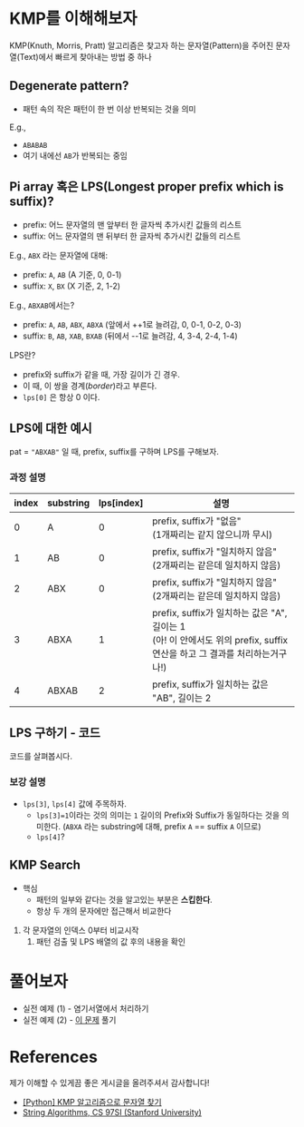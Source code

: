# KMP를 이해해보자

KMP(Knuth, Morris, Pratt) 알고리즘은 찾고자 하는 문자열(Pattern)을 주어진 문자열(Text)에서 빠르게 찾아내는 방법 중 하나

## Degenerate pattern?
- 패턴 속의 작은 패턴이 한 번 이상 반복되는 것을 의미

E.g., 
- `ABABAB`
- 여기 내에선 `AB`가 반복되는 중임

## Pi array 혹은 LPS(Longest proper prefix which is suffix)?

- prefix: 어느 문자열의 맨 앞부터 한 글자씩 추가시킨 값들의 리스트
- suffix: 어느 문자열의 맨 뒤부터 한 글자씩 추가시킨 값들의 리스트

E.g., `ABX` 라는 문자열에 대해:
- prefix: `A`, `AB` (A 기준, 0, 0-1)
- suffix: `X`, `BX` (X 기준, 2, 1-2)

E.g., `ABXAB`에서는?
- prefix: `A`, `AB`, `ABX`, `ABXA` (앞에서 ++1로 늘려감, 0, 0-1, 0-2, 0-3)
- suffix: `B`, `AB`, `XAB`, `BXAB` (뒤에서 --1로 늘려감, 4, 3-4, 2-4, 1-4)

LPS란?
- prefix와 suffix가 같을 때, 가장 길이가 긴 경우.
- 이 때, 이 쌍을 경계(_border_)라고 부른다.
- `lps[0]` 은 항상 0 이다.

## LPS에 대한 예시

pat = `"ABXAB"` 일 때, prefix, suffix를 구하며 LPS를 구해보자.

### 과정 설명

|index|substring|lps[index]|설명|
|-----|---------|----------|----|
|0|A|0|prefix, suffix가 "없음"<br />(1개짜리는 같지 않으니까 무시)|
|1|AB|0|prefix, suffix가 "일치하지 않음"<br />(2개짜리는 같은데 일치하지 않음)|
|2|ABX|0|prefix, suffix가 "일치하지 않음"<br />(2개짜리는 같은데 일치하지 않음)|
|3|ABXA|1|prefix, suffix가 일치하는 값은 "A", 길이는 1<br />(아! 이 안에서도 위의 prefix, suffix 연산을 하고 그 결과를 처리하는거구나!)|
|4|ABXAB|2|prefix, suffix가 일치하는 값은 "AB", 길이는 2<br />|

## LPS 구하기 - 코드

코드를 살펴봅시다.

### 보강 설명

- `lps[3]`, `lps[4]` 값에 주목하자.
    - `lps[3]=1`이라는 것의 의미는 `1` 길이의 Prefix와 Suffix가 동일하다는 것을 의미한다. (`ABXA` 라는 substring에 대해, prefix `A` == suffix `A` 이므로)
    - `lps[4]`?

## KMP Search

- 핵심
    - 패턴의 일부와 같다는 것을 알고있는 부분은 **스킵한다**.
    - 항상 두 개의 문자에만 접근해서 비교한다

1. 각 문자열의 인덱스 0부터 비교시작
    1. 패턴 검출 및 LPS 배열의 값 후의 내용을 확인

# 풀어보자

- 실전 예제 (1) - 염기서열에서 처리하기
- 실전 예제 (2) - [이 문제](https://leetcode.com/problems/longest-happy-prefix/description/) 풀기

# References

제가 이해할 수 있게끔 좋은 게시글을 올려주셔서 감사합니다!

- [[Python] KMP 알고리즘으로 문자열 찾기](https://devbull.xyz/python-kmp-algorijeumeuro-munjayeol-cajgi/)
- [String Algorithms, CS 97SI (Stanford University)](https://web.stanford.edu/class/cs97si/10-string-algorithms.pdf)